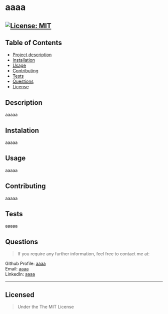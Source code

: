 
# aaaa

## [![License: MIT](https://img.shields.io/badge/License-MIT-yellow.svg)](https://opensource.org/licenses/MIT) 

## Table of Contents

* [Project description](#description)
* [Installation](#instalation)
* [Usage](#usage)
* [Contributing](#contributing)
* [Tests](tests)
* [Questions](#questions)
* [License](#licensed)

## Description 
aaaaa

## Instalation
aaaaa

## Usage 
aaaaa

## Contributing
aaaaa

## Tests
aaaaa

## Questions
>If you require any further information, feel free to contact me at:    

Github Profile: [aaaa](https://github.com/aaaa/)    
Email: [aaaa](mailto:aaaa)    
LinkedIn: [aaaa](https://linkedin.com/in/aaaa)        

---

## Licensed
> Under the The MIT License
